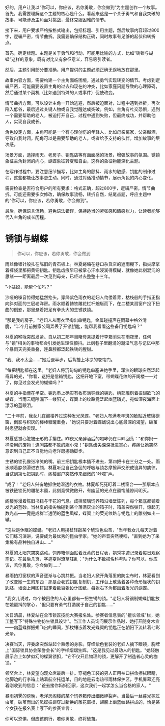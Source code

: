 <ReasoningChainRenderer>
好的，用户让我以“你可以，你应该，若你勇敢，你会做到”为主题创作一个故事。首先，我需要理解这个主题的核心是什么。看起来这是一个关于勇气和自我突破的故事，可能涉及主角面对挑战，最终克服困难的情节。

接下来，用户要求严格按格式输出，包括标题、引用主题，然后故事内容超过800字，逻辑严密，情节曲折。我需要确保结构正确，同时故事有足够的起伏和转折点。

首先，确定标题。主题是关于勇气和行动，可能用比喻的方式，比如“锈锁与蝴蝶”这样的意象，既有对比又有象征意义，容易吸引读者。

然后，主题引用部分要准确，用户提供的主题必须正确无误地放在那里。

故事内容方面，需要构建一个主角面临困境，通过勇气实现转变的情节。考虑到逻辑严密，可能需要设置主角的过去和现在的冲突，比如家庭问题导致的心理障碍，然后通过某个契机（比如遇到特殊的人或事件）促使改变。

情节曲折方面，可以设计主角一开始逃避，然后被迫面对，过程中遇到挫折，再次陷入低谷，最后通过关键人物或自我觉醒达成突破。例如，主角有社交恐惧，遇到一个需要帮助的老人，被迫打开自己，过程中遇到失败，但最终成功，并帮助他人，实现自我成长。

角色设定方面，主角可能是一个有心理创伤的年轻人，比如母亲离家，父亲酗酒，导致自我封闭。配角可以是需要帮助的老人，或者给予支持的伙伴，增加故事的层次感。

场景方面，选择雨天、老房子、钥匙店等有画面感的场景，增强故事的氛围。锈锁象征主角封闭的内心，蝴蝶象征转变和自由，这样的象征物能深化主题。

在写作过程中，要注意细节描写，比如主角的颤抖、雨水的触感、钥匙的制作过程，这些都能让故事更生动。同时，通过对话推动情节，展示角色的内心变化。

需要检查是否符合用户的所有要求：格式正确，超过800字，逻辑严密，情节曲折。可能还需要多次修改，确保故事流畅，转折自然，结尾点题，呼应主题中的“你可以，你应该，若你勇敢，你会做到”。

最后，确保语言流畅，避免语法错误，保持适当的紧张感和情感张力，让读者能够代入主角的成长历程。
</ReasoningChainRenderer>

# 锈锁与蝴蝶

> 你可以，你应该，若你勇敢，你会做到

雨丝像银针般扎在陈旧的青石板上。林夏蜷缩在巷口杂货店的遮雨棚下，指尖摩挲着裤袋里那把黄铜钥匙。钥匙齿痕早已被掌心汗水浸润得模糊，就像她此刻混沌的思绪——距离最后一次见到母亲，已经过去整整十三年。

"小姑娘，能帮个忙吗？"

沙哑的嗓音惊得她猛然抬头。穿绛紫色雨衣的老妇人佝偻着背，枯枝般的手指正指向斜对面的三层老洋房。雨水顺着铸铁雕花栏杆蜿蜒而下，在二楼某扇窗户投下扭曲的倒影，那里悬着把足有拳头大的生锈铁锁。

"那是我的房子。"老妇人从雨衣里掏出串钥匙，金属碰撞声在雨幕中格外清脆，"半个月前搬家公司弄丢了开锁钥匙，能帮我看看这些备用钥匙吗？"

林夏的喉咙突然发紧。自从初二那年目睹母亲提着行李箱消失在雨夜里，任何与"锁"相关的事物都会引发她生理性颤抖。此刻巷子里翻涌的潮湿气息与记忆中那个暴雨天完美重叠，连鼻腔都泛起铁锈的腥甜。

"我、我不太会......"她后退半步，后背撞上冰凉的卷帘门。

"每把钥匙都在这里。"老妇人将沉甸甸的钥匙串塞进她手里，浑浊的眼球突然泛起奇异的光，"你看，这把是信箱钥匙，这把开地下室，带蝴蝶花纹的开阁楼——对了，你见过会发光的蝴蝶吗？"

林夏的手指僵在半空。钥匙串上确实有枚布满铜绿的钥匙，柄部雕刻着振翅欲飞的蝴蝶。当雨云缝隙漏下一缕阳光，蝶翼上的纹路竟泛起幽蓝磷光，宛如深夜海面上漂浮的蓝眼泪。

"二十年前，我女儿在阁楼养过这种发光凤蝶。"老妇人布满老年斑的脸贴近玻璃橱窗，倒影与积灰的棒棒糖罐重叠，"她说只要对着蝶蛹说出心底最深的渴望，破茧时愿望就会实现。"

林夏感觉心脏被无形的手攥住。昨夜父亲醉酒后的咆哮仍在耳畔回荡："和你妈一样没用的废物！连问路都不敢的胆小鬼！"钥匙齿尖深深抵进掌心，疼痛让她突然意识到自己正不自觉地向老洋房挪动脚步。

生锈的锁孔像张冷笑的嘴。前三把钥匙根本插不进去，第四把卡在三分之一处。雨水顺着脖颈滑进衣领，林夏听见自己急促的呼吸与锁芯摩擦声交织成诡异的韵律。当试到第七把钥匙时，阁楼窗户突然传来细微的"咔嗒"声。

"成了！"老妇人兴奋地抓住她湿透的衣袖。林夏却死死盯着二楼窗台——那扇本应被铁链锁死的雕花木窗，此刻竟微微敞开，有幽蓝的光点在窗帘缝隙间明灭。

阁楼弥漫着陈旧书籍与干花的气息。成排玻璃饲养箱沿墙壁陈列，每个箱底都铺着发光的蓝砂。当林夏的指尖触碰到某个落满灰尘的箱子时，箱盖突然弹开，惊起无数光点——竟是成群半透明的蓝色凤蝶，蝶翼上的荧光纹路与钥匙上的雕刻如出一辙。

"这些是休眠的蝶蛹。"老妇人用拐杖轻敲某个琥珀色虫茧，"当年我女儿每天对着它们练习演讲，说要成为最优秀的昆虫学家。"她的声音突然哽咽，"直到她为了采集稀有品种独自进山......"

林夏的太阳穴突突跳动。饲养箱侧面贴着泛黄的日程表，娟秀字迹记录着每日观察笔记。在最后几页，字迹变得潦草狂乱："为什么不敢报名科考队？你可以，你应该，若你勇敢，你会做到......"

暴雨拍打窗棂的声音逐渐与心跳共振。当老妇人掀开角落里的防尘布时，林夏看到了改变她一生的东西：那是台老式钥匙复制机，工作台上散落着各种奇形怪状的钥匙胚，墙面上用图钉固定着数百张设计图纸，每张右下角都画着发光的蝴蝶。

"我女儿说过，每个被困住的人心里都有一把生锈的锁。"老妇人将铜制蝴蝶钥匙放在她颤抖的掌心，"但只要有勇气打造属于自己的钥匙......"

次日清晨，林夏站在全市锁匠技能大赛报名处。参赛者信息表的"擅长领域"栏，她工整写下"特殊生物仿生锁具设计"。当工作人员询问展示作品时，她打开随身木盒——幽蓝蝶群振翅飞出的瞬间，那枚镶嵌着发光蝶翼的钥匙正在朝阳下流转着七彩光晕。

决赛当天，评委席突然站起个熟悉的身影。穿绛紫色套装的老妇人摘下眼镜，胸牌上"国际锁具协会荣誉会长"的字样熠熠生辉。"这是我见过最动人的钥匙。"她轻触展示台上如梦似幻的蝶翼锁扣，"它不仅开启物理的锁，更解开了制造者心灵的枷锁。"

领奖台上，林夏望向观众席最后一排。穿褪色工装的男人正用袖口拼命擦拭眼睛，他脚边的行李箱上贴着航空托运单，目的地是云南热带雨林保护区。手机屏幕还亮着刚收到的信息："爸去接你妈妈回家，这次我们一起学怎么当合格的家人。"

暴雨初霁的傍晚，老洋房阁楼的某个饲养箱传出细微碎裂声。当最后一丝暮光掠过虫茧，破茧而出的凤蝶振翅穿过新换的雕花窗棂，翅膀上幽蓝纹路拼成的，恰是某个女孩在报名表上写下的参赛宣言：

你可以恐惧，但应该前行，若你勇敢，终将破茧。